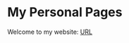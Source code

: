 
# **My Personal Pages**

Welcome to my website: [URL](https://zhangjiahao2024.github.io/zhangjiahao.github.io/)

